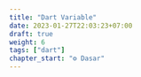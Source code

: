 ```yaml
---
title: "Dart Variable"
date: 2023-01-27T22:03:23+07:00
draft: true
weight: 6
tags: ["dart"]
chapter_start: "⚙️ Dasar"
---
```


